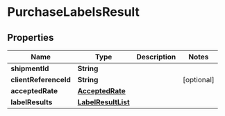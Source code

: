 # PurchaseLabelsResult

## Properties
Name | Type | Description | Notes
------------ | ------------- | ------------- | -------------
**shipmentId** | **String** |  | 
**clientReferenceId** | **String** |  |  [optional]
**acceptedRate** | [**AcceptedRate**](AcceptedRate.md) |  | 
**labelResults** | [**LabelResultList**](LabelResultList.md) |  | 
